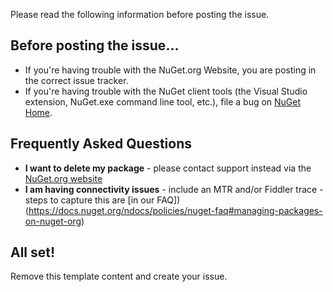Please read the following information before posting the issue.

## Before posting the issue...

* If you're having trouble with the NuGet.org Website, you are posting in the correct issue tracker.
* If you're having trouble with the NuGet client tools (the Visual Studio extension, NuGet.exe command line tool, etc.), file a bug on [NuGet Home](https://github.com/nuget/home/issues).

## Frequently Asked Questions

* **I want to delete my package** - please contact support instead via the [NuGet.org website](https://www.nuget.org)
* **I am having connectivity issues** - include an MTR and/or Fiddler trace - steps to capture this are [in our FAQ])(https://docs.nuget.org/ndocs/policies/nuget-faq#managing-packages-on-nuget-org)

## All set!

Remove this template content and create your issue.
